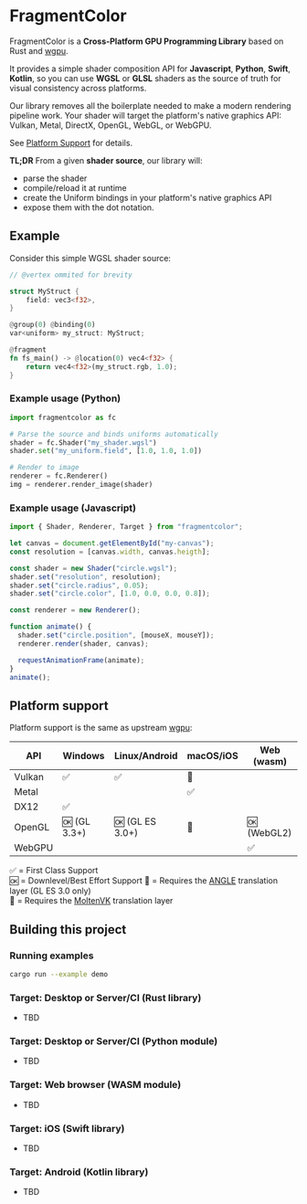 # FragmentColor

FragmentColor is a **Cross-Platform GPU Programming Library** based on Rust and [wgpu](https://github.com/gfx-rs/wgpu).

It provides a simple shader composition API for **Javascript**, **Python**, **Swift**, **Kotlin**,
so you can use **WGSL** or **GLSL** shaders as the source of truth for visual consistency across platforms.

Our library removes all the boilerplate needed to make a modern rendering pipeline work. Your shader will target the platform's native graphics API: Vulkan, Metal, DirectX, OpenGL, WebGL, or WebGPU.

See [Platform Support](#platform-support) for details.

**TL;DR** From a given **shader source**, our library will:

- parse the shader
- compile/reload it at runtime
- create the Uniform bindings in your platform's native graphics API
- expose them with the dot notation.

## Example

Consider this simple WGSL shader source:

```rust
// @vertex ommited for brevity

struct MyStruct {
    field: vec3<f32>,
}

@group(0) @binding(0)
var<uniform> my_struct: MyStruct;

@fragment
fn fs_main() -> @location(0) vec4<f32> {
    return vec4<f32>(my_struct.rgb, 1.0);
}
```

### Example usage (Python)

```python
import fragmentcolor as fc

# Parse the source and binds uniforms automatically
shader = fc.Shader("my_shader.wgsl")
shader.set("my_uniform.field", [1.0, 1.0, 1.0])

# Render to image
renderer = fc.Renderer()
img = renderer.render_image(shader)
```

### Example usage (Javascript)

```javascript
import { Shader, Renderer, Target } from "fragmentcolor";

let canvas = document.getElementById("my-canvas");
const resolution = [canvas.width, canvas.heigth];

const shader = new Shader("circle.wgsl");
shader.set("resolution", resolution);
shader.set("circle.radius", 0.05);
shader.set("circle.color", [1.0, 0.0, 0.0, 0.8]);

const renderer = new Renderer();

function animate() {
  shader.set("circle.position", [mouseX, mouseY]);
  renderer.render(shader, canvas);

  requestAnimationFrame(animate);
}
animate();
```

## Platform support

Platform support is the same as upstream [wgpu](https://github.com/gfx-rs/wgpu):

| API    | Windows      | Linux/Android   | macOS/iOS | Web (wasm)  |
| ------ | ------------ | --------------- | --------- | ----------- |
| Vulkan | ✅           | ✅              | 🌋        |             |
| Metal  |              |                 | ✅        |             |
| DX12   | ✅           |                 |           |             |
| OpenGL | 🆗 (GL 3.3+) | 🆗 (GL ES 3.0+) | 📐        | 🆗 (WebGL2) |
| WebGPU |              |                 |           | ✅          |

✅ = First Class Support  
🆗 = Downlevel/Best Effort Support
📐 = Requires the [ANGLE](http://angleproject.org/) translation layer (GL ES 3.0 only)  
🌋 = Requires the [MoltenVK](https://vulkan.lunarg.com/sdk/home#mac) translation layer

## Building this project

### Running examples

```bash
cargo run --example demo
```

### Target: Desktop or Server/CI (Rust library)

- TBD

### Target: Desktop or Server/CI (Python module)

- TBD

### Target: Web browser (WASM module)

- TBD

### Target: iOS (Swift library)

- TBD

### Target: Android (Kotlin library)

- TBD
